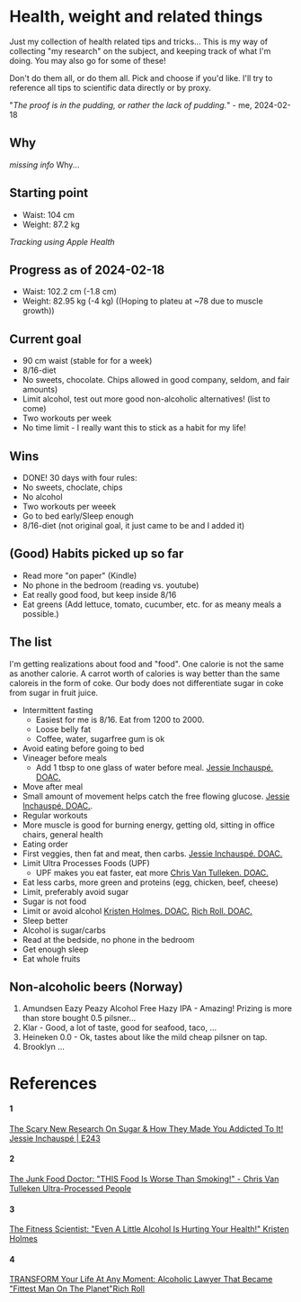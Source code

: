 # Health, weight and related things

Just my collection of health related tips and tricks... This is my way of collecting "my research" on the subject, and keeping track of what I'm doing. You may also go for some of these!

Don't do them all, or do them all. Pick and choose if you'd like. I'll try to reference all tips to scientific data directly or by proxy.

"*The proof is in the pudding, or rather the lack of pudding.*" - me, 2024-02-18

## Why

*missing info* Why... 

## Starting point

* Waist: 104 cm
* Weight: 87.2 kg

*Tracking using Apple Health*

## Progress as of 2024-02-18

* Waist: 102.2 cm (-1.8 cm)
* Weight: 82.95 kg (-4 kg) ((Hoping to plateu at ~78 due to muscle growth))

## Current goal

* 90 cm waist (stable for for a week)
* 8/16-diet
* No sweets, chocolate. Chips allowed in good company, seldom, and fair amounts)
* Limit alcohol, test out more good non-alcoholic alternatives! (list to come)
* Two workouts per week
* No time limit - I really want this to stick as a habit for my life!

## Wins

* DONE! 30 days with four rules:
 * No sweets, choclate, chips
 * No alcohol
 * Two workouts per weeek
 * Go to bed early/Sleep enough
 * 8/16-diet (not original goal, it just came to be and I added it)

## (Good) Habits picked up so far

* Read more "on paper" (Kindle)
* No phone in the bedroom (reading vs. youtube)
* Eat really good food, but keep inside 8/16
* Eat greens (Add lettuce, tomato, cucumber, etc. for as meany meals a possible.)

## The list

I'm getting realizations about food and "food". One calorie is not the same as another calorie. A carrot worth of calories is way better than the same caloreis in the form of coke. Our body does not differentiate sugar in coke from sugar in fruit juice.

* Intermittent fasting
  * Easiest for me is 8/16. Eat from 1200 to 2000.
  * Loose belly fat
  * Coffee, water, sugarfree gum is ok
* Avoid eating before going to bed
* Vineager before meals
  * Add 1 tbsp to one glass of water before meal. [Jessie Inchauspé. DOAC.](#1)
* Move after meal
 * Small amount of movement helps catch the free flowing glucose. [Jessie Inchauspé. DOAC.](#1).
* Regular workouts
 * More muscle is good for burning energy, getting old, sitting in office chairs, general health
* Eating order
 * First veggies, then fat and meat, then carbs. [Jessie Inchauspé. DOAC.](#1)
* Limit Ultra Processes Foods (UPF)
  * UPF makes you eat faster, eat more [Chris Van Tulleken. DOAC.](#2)
* Eat less carbs, more green and proteins (egg, chicken, beef, cheese)
* Limit, preferably avoid sugar
 * Sugar is not food
* Limit or avoid alcohol [Kristen Holmes. DOAC.](#3) [Rich Roll. DOAC.](#4)
 * Sleep better
 * Alcohol is sugar/carbs
* Read at the bedside, no phone in the bedroom
* Get enough sleep
* Eat whole fruits

## Non-alcoholic beers (Norway)

1. Amundsen Eazy Peazy Alcohol Free Hazy IPA - Amazing! Prizing is more than store bought 0.5 pilsner...
1. Klar - Good, a lot of taste, good for seafood, taco, ...
1. Heineken 0.0 - Ok, tastes about like the mild cheap pilsner on tap.
1. Brooklyn ...

# References

#### 1 
[The Scary New Research On Sugar & How They Made You Addicted To It! Jessie Inchauspé | E243](https://youtu.be/DnEJrgc1BCk?si=74Qp7F2bbLjaRVbQ)
#### 2
[The Junk Food Doctor: "THIS Food Is Worse Than Smoking!" - Chris Van Tulleken Ultra-Processed People](https://www.youtube.com/watch?v=dzUDhstqXbg)
#### 3
[The Fitness Scientist: "Even A Little Alcohol Is Hurting Your Health!" Kristen Holmes](https://www.youtube.com/watch?v=-Hwlvkfp698)
#### 4
[TRANSFORM Your Life At Any Moment: Alcoholic Lawyer That Became "Fittest Man On The Planet"Rich Roll](https://www.youtube.com/watch?v=hUZ_WcBQFds)
